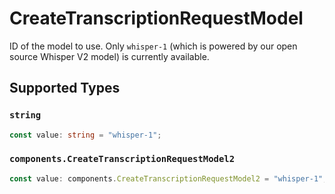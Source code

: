 # CreateTranscriptionRequestModel

ID of the model to use. Only `whisper-1` (which is powered by our open source Whisper V2 model) is currently available.



## Supported Types

### `string`

```typescript
const value: string = "whisper-1";
```

### `components.CreateTranscriptionRequestModel2`

```typescript
const value: components.CreateTranscriptionRequestModel2 = "whisper-1";
```

